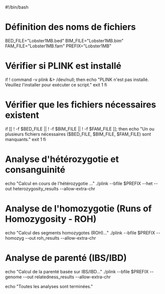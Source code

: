 #!/bin/bash

# Définition des noms de fichiers
BED_FILE="Lobster1MB.bed"
BIM_FILE="Lobster1MB.bim"
FAM_FILE="Lobster1MB.fam"
PREFIX="Lobster1MB"

# Vérifier si PLINK est installé
if ! command -v plink &> /dev/null; then
    echo "PLINK n'est pas installé. Veuillez l'installer pour exécuter ce script."
    exit 1
fi

# Vérifier que les fichiers nécessaires existent
if [[ ! -f $BED_FILE || ! -f $BIM_FILE || ! -f $FAM_FILE ]]; then
    echo "Un ou plusieurs fichiers nécessaires ($BED_FILE, $BIM_FILE, $FAM_FILE) sont manquants."
    exit 1
fi

# Analyse d'hétérozygotie et consanguinité
echo "Calcul en cours de l'hétérozygotie ..."
./plink --bfile $PREFIX --het --out heterozygosity_results --allow-extra-chr

# Analyse de l'homozygotie (Runs of Homozygosity - ROH)
echo "Calcul des segments homozygotes (ROH)..."
./plink --bfile $PREFIX --homozyg --out roh_results --allow-extra-chr

# Analyse de parenté (IBS/IBD)
echo "Calcul de la parenté basée sur IBS/IBD..."
./plink --bfile $PREFIX --genome --out relatedness_results --allow-extra-chr

echo "Toutes les analyses sont terminées."
